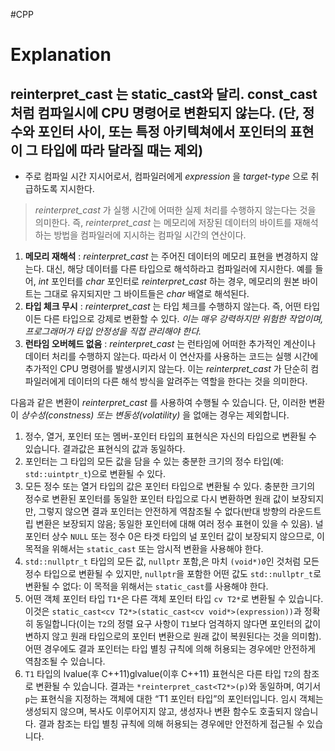 #CPP

# Explanation
## reinterpret_cast 는 static_cast와 달리. const_cast 처럼 컴파일시에 CPU 명령어로 변환되지 않는다. (단, 정수와 포인터 사이, 또는 특정 아키텍쳐에서 포인터의 표현이 그 타입에 따라 달라질 때는 제외)
- 주로 컴파일 시간 지시어로서, 컴파일러에게 *expression* 을 *target-type* 으로 취급하도록 지시한다.
> *reinterpret_cast* 가 실행 시간에 어떠한 실제 처리를 수행하지 않는다는 것을 의미한다. 즉, *reinterpret_cast* 는 메모리에 저장된 데이터의 바이트를 재해석하는 방법을 컴파일러에 지시하는 컴파일 시간의 연산이다.

1. **메모리 재해석** : *reinterpret_cast* 는 주어진 데이터의 메모리 표현을 변경하지 않는다. 대신, 해당 데이터를 다른 타입으로 해석하라고 컴파일러에 지시한다.
   예를 들어, *int* 포인터를 *char* 포인터로 *reinterpret_cast* 하는 경우, 메모리의 원본 바이트는 그대로 유지되지만 그 바이트들은 *char* 배열로 해석된다.
2. **타입 체크 무시** : *reinterpret_cast* 는 타입 체크를 수행하지 않는다. 즉, 어떤 타입이든 다른 타입으로 강제로 변환할 수 있다. *이는 매우 강력하지만 위험한 작업이며, 프로그래머가 타입 안정성을 직접 관리해야 한다.*
3. **런타임 오버헤드 없음** : *reinterpret_cast* 는 런타임에 어떠한 추가적인 계산이나 데이터 처리를 수행하지 않는다. 따라서 이 연산자를 사용하는 코드는 실행 시간에 추가적인 CPU 명령어를 발생시키지 않는다. 이는 *reinterpret_cast* 가 단순히 컴파일러에게 데이터의 다른 해석 방식을 알려주는 역할을 한다는 것을 의미한다.

다음과 같은 변환이 *reinterpret_cast* 를 사용하여 수행될 수 있습니다. 단, 이러한 변환이 *상수성(constness) 또는 변동성(volatility)* 을 없애는 경우는 제외합니다.

1. 정수, 열거, 포인터 또는 멤버-포인터 타입의 표현식은 자신의 타입으로 변환될 수 있습니다. 결과값은 표현식의 값과 동일하다.
2. 포인터는 그 타입의 모든 값을 담을 수 있는 충분한 크기의 정수 타입(예: `std::uintptr_t`)으로 변환될 수 있다.
3. 모든 정수 또는 열거 타입의 값은 포인터 타입으로 변환될 수 있다. 충분한 크기의 정수로 변환된 포인터를 동일한 포인터 타입으로 다시 변환하면 원래 값이 보장되지만, 그렇지 않으면 결과 포인터는 안전하게 역참조될 수 없다(반대 방향의 라운드트립 변환은 보장되지 않음; 동일한 포인터에 대해 여러 정수 표현이 있을 수 있음). 널 포인터 상수 `NULL` 또는 정수 0은 타겟 타입의 널 포인터 값이 보장되지 않으므로, 이 목적을 위해서는 `static_cast` 또는 암시적 변환을 사용해야 한다.
4. `std::nullptr_t` 타입의 모든 값, `nullptr` 포함,은 마치 `(void*)0`인 것처럼 모든 정수 타입으로 변환될 수 있지만, `nullptr`을 포함한 어떤 값도 `std::nullptr_t`로 변환될 수 없다: 이 목적을 위해서는 `static_cast`를 사용해야 한다.
5. 어떤 객체 포인터 타입 `T1*`은 다른 객체 포인터 타입 `cv T2*`로 변환될 수 있습니다. 이것은 `static_cast<cv T2*>(static_cast<cv void*>(expression))`과 정확히 동일합니다(이는 `T2`의 정렬 요구 사항이 `T1`보다 엄격하지 않다면 포인터의 값이 변하지 않고 원래 타입으로의 포인터 변환으로 원래 값이 복원된다는 것을 의미함). 어떤 경우에도 결과 포인터는 타입 별칭 규칙에 의해 허용되는 경우에만 안전하게 역참조될 수 있습니다.
6. `T1` 타입의 lvalue(후 C++11)glvalue(이후 C++11) 표현식은 다른 타입 `T2`의 참조로 변환될 수 있습니다. 결과는 `*reinterpret_cast<T2*>(p)`와 동일하며, 여기서 `p`는 표현식을 지정하는 객체에 대한 “T1 포인터 타입”의 포인터입니다. 임시 객체는 생성되지 않으며, 복사도 이루어지지 않고, 생성자나 변환 함수도 호출되지 않습니다. 결과 참조는 타입 별칭 규칙에 의해 허용되는 경우에만 안전하게 접근될 수 있습니다.
